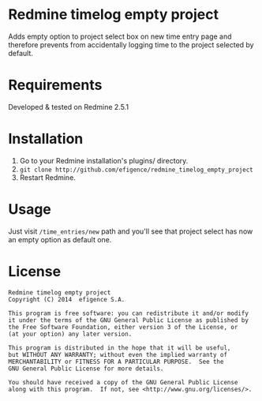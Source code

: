 # Redmine timelog empty project

Adds empty option to project select box on new time entry page and therefore prevents from accidentally logging time to the project selected by default.


# Requirements

Developed & tested on Redmine 2.5.1

# Installation

1. Go to your Redmine installation's plugins/ directory.
2. `git clone http://github.com/efigence/redmine_timelog_empty_project`
3. Restart Redmine.

# Usage

Just visit `/time_entries/new` path and you'll see that project select has now an empty option as default one.

# License

    Redmine timelog empty project
    Copyright (C) 2014  efigence S.A.

    This program is free software: you can redistribute it and/or modify
    it under the terms of the GNU General Public License as published by
    the Free Software Foundation, either version 3 of the License, or
    (at your option) any later version.

    This program is distributed in the hope that it will be useful,
    but WITHOUT ANY WARRANTY; without even the implied warranty of
    MERCHANTABILITY or FITNESS FOR A PARTICULAR PURPOSE.  See the
    GNU General Public License for more details.

    You should have received a copy of the GNU General Public License
    along with this program.  If not, see <http://www.gnu.org/licenses/>.
